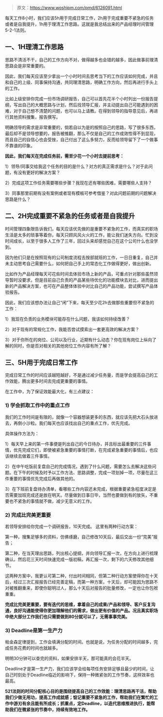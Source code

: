 > 原文：https://www.woshipm.com/pmd/6126091.html

每天工作8小时，我们应该5h用于完成日常工作，2h用于完成重要不紧急的任务或者是自我提升，1h用于理清工作思路。这就是我总结出来的产品经理时间管理5-2-1法则。

## 一、1H理清工作思路

思路不清活不干，自己的工作方向不对，做得越多也会错的越多，因此做事前理清思路会是非常重要的。

因此，我们每天应该至少拿出一个小时时间去思考当下的工作应该如何完成，并且和自己的上级、同事保持沟通，共同理清思路，明确工作方向，然后再进行手头上的工作。

比如上级安排你完成一份市场调研报告，自己可以首先花半个小时列出一份报告提纲，写出自己的大概思路与计划，然后找领导汇报，并主动提出自己可能遇到的困难，对于自己想不清楚的问题，也可以马上请教。在得到领导的指导意见后，再进行其他资料搜集，报告撰写。

明确领导的需求是非常重要的，倘若自以为是的按照自己的思路，写了很多东西，最后却不是领导想要的，报告被推翻，那么不仅是自己的工作成效性得不到显现，而且自己的自信心也会受挫，自己付出了这么多努力，反而给领导留下了一个做事不靠谱的印象。

**因此，我们每天在完成任务前，需至少花一个小时去提前思考：**

1）领导/同事交给我这个任务的目的是什么？对方的真正需求是什么？对于此问题，有没有更好的解决方案？

2）完成这项工作任务需要哪些步骤？我现在还有哪些困难，需要哪些人支持？

3）同事那里前期有没有案例或者现有模板可参考借鉴？对此问题前期的问题解决思路是什么？

## 二、2H完成重要不紧急的任务或者是自我提升

时间管理四象限告诉我们，每天应该优先做的是重要不紧急的工作，而真实的职场生活是太多的琐事等着你，每天只顾风风火火的工作，能让我们迷失方向。忙到没时间成长，以至于很多人工作了三年，回过头来却感觉自己在这个公司什么也没学到。

因为他们只是在按照现有的公司制度流程去按部就班的工作，一日日重复，自己并未主动思考自己需要什么，如何把自己手上的常态化工作做得更好，做出创新。

比如作为产品经理每天可花些时间去体验市场上新的产品，可重点针对那些虽然领导暂时没要求，但是目前自己负责的产品某些待优化的功能模块去对比，进而提出新的产品解决方案，也可在产品整体体验中对比自己的产品功能，尝试撰写产品体验报告。

因此，我们应该想办法让自己“闲”下来，每天至少花2h去做那些重要但不紧急的工作：

1）我现在负责的业务模块可能存在什么问题，我该如何持续改善？

2）对于现有的常规化工作，我能否尝试摸索出一套更高效的解决方案？

3）对于你所在的岗位、公司以及行业，近期有什么动态？你在现有岗位上纵向了解的同时，你是否对相关的其他岗位工作内容有所了解？

## 三、5H用于完成日常工作

完成日常工作的时间应该越短越好，不是通过减少任务量，而是学会提高自己的工作效能，腾出更多时间去完成更重要的事情。

在工作中，为了保证效能最大化，有三点建议：

### 1) 学会抓取工作中的重点工作

我们的工作时间是有限的，就像一个容器想装更多的东西，就应该先把大石头放进去，再倒小沙粒。我们每天也应该找出自己的重点工作，优先完成。

具体操作方法为：

1）每天早上来的第一件事便是列出自己的今日待办，并且标出最重要的三件事情，优先完成它们，即使被紧急重要的事情打断，在完成紧急重要的事情后，也应该继续去做着三件事情。

2）在中午吃饭前复盘自己的完成情况，遇到了什么问题，需要怎么去解决这些问题。在下午的时候及时予以工作方法、思路调整，完成一项划掉一项，尽量在这三件重要的事情优先完成后再做其他的。

3）在下班前复盘待办清单，看哪些工作内容还未完成，根据重要紧急程度决定是否需要加班完成还是放在明天。尽量做到日事日毕，当然也要做到有的放矢，不重要也不紧急的事情就不做，减少无意义的工作。

### 2) 完成比完美更重要

若领导安排给你完成一个调研报告，10天完成。 这里有两种行动方案：

第一种，搜集足够多的资料，仿佛琢磨，自己修改10天后，最后交出一份“完美”报告；

第二种，在当天理出思路，列出核心提纲，并向领导汇报一次，在方向上进行梳理确认。然后花三天时间快速完成一版初稿，再汇报一次，剩下的六天修改其他细节。

这两种方案中，我更认可第二种，付出时间相同，但第二种行动方案使得你在十天后，经过三次汇报报告已经完善定稿，而第一种方案，十天后，却可能因为思路不对被推翻重来，即使你聪明过人，那么十天后对报告的批量修改，一定也让你包袱重重。

**完成比完美更重要，要有迭代的思维，拿着自己的成果/产品和领导、客户反复沟通，良好沟通能使得你更加理解他们的需求，做出更有价值的产品。况且真实职场中绝大部分工作我们也只需要做到80分就可以了，无需事事完美。**

### 3) Deadline是第一生产力

帕金森定律提到，工作会填满分配的时间。也就是说，为任务分配的时间越多，完成任务花费的时间也就越多。

明明30分钟可以查完的资料，如果安排半天，那可能真的会花半天。

Deadline才是第一生产力，我们应该学会给每项任务安排足够且最少的时间，让自己时刻处于Deadline临近的影响下，保持一种微紧张的工作节奏，这样效率也最高。

**521法则的时间分配核心目的是围绕提高自己的工作效能：理清思路再干活，帮助我们少做无用功，提高工作成就感；惦记重要不紧急的工作，帮助我们在繁忙的工作中游刃有余且能有所成长；抓重点，定Deadline，以迭代思维推进执行，能帮助我们在微紧张的节奏中，持续有效地工作。**